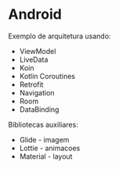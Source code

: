 # Android 

Exemplo de arquitetura usando: 

 * ViewModel
 * LiveData
 * Koin
 * Kotlin Coroutines
 * Retrofit
 * Navigation
 * Room
 * DataBinding
 
Bibliotecas auxiliares:
 
 * Glide - imagem 
 * Lottie - animacoes 
 * Material - layout
 

 
 
 

